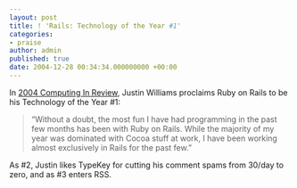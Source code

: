 ```yaml
---
layout: post
title: ! 'Rails: Technology of the Year #1'
categories:
- praise
author: admin
published: true
date: 2004-12-28 00:34:34.000000000 +00:00
---
```

<p>In <a href="http://www.carpeaqua.com/archives/2004/12/23/2004_computing_in_review.php">2004 Computing In Review</a>, Justin Williams proclaims Ruby on Rails to be his Technology of the Year #1:</p>
<blockquote>&#8220;Without a doubt, the most fun I have had programming in the past few months has been with Ruby on Rails. While the majority of my year was dominated with Cocoa stuff at work, I have been working almost exclusively in Rails for the past few.&#8221;</blockquote>
<p>As #2, Justin likes TypeKey for cutting his comment spams from 30/day to zero, and as #3 enters <span class="caps">RSS</span>.</p>